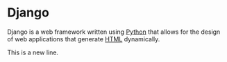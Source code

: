 # Django

Django is a web framework written using [Python](/wiki/Python) that allows for the design of web applications that generate [HTML](/wiki/HTML) dynamically.

This is a new line.

